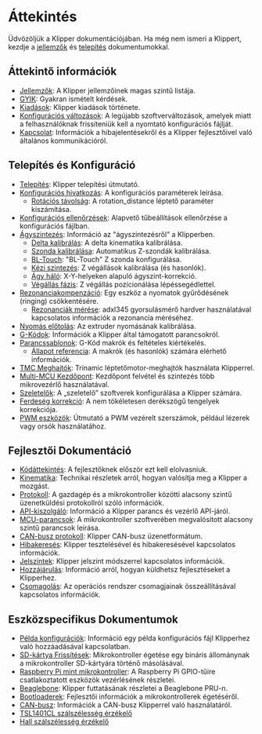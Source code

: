 # Áttekintés

Üdvözöljük a Klipper dokumentációjában. Ha még nem ismeri a Klippert, kezdje a [jellemzők](Features.md) és [telepítés](Installation.md) dokumentumokkal.

## Áttekintő információk

- [Jellemzők](Features.md): A Klipper jellemzőinek magas szintű listája.
- [GYIK](FAQ.md): Gyakran ismételt kérdések.
- [Kiadások](Releases.md): Klipper kiadások története.
- [Konfigurációs változások](Config_Changes.md): A legújabb szoftverváltozások, amelyek miatt a felhasználóknak frissíteniük kell a nyomtató konfigurációs fájlját.
- [Kapcsolat](Contact.md): Információk a hibajelentésekről és a Klipper fejlesztőivel való általános kommunikációról.

## Telepítés és Konfiguráció

- [Telepítés](Installation.md): Klipper telepítési útmutató.
- [Konfigurációs hivatkozás](Config_Reference.md): A konfigurációs paraméterek leírása.
   - [Rotációs távolság](Rotation_Distance.md): A rotation_distance léptető paraméter kiszámítása.
- [Konfigurációs ellenőrzések](Config_checks.md): Alapvető tűbeállítások ellenőrzése a konfigurációs fájlban.
- [Ágyszintezés](Bed_Level.md): Információ az "ágyszintezésről" a Klipperben.
   - [Delta kalibrálás](Delta_Calibrate.md): A delta kinematika kalibrálása.
   - [Szonda kalibrálása](Probe_Calibrate.md): Automatikus Z-szondák kalibrálása.
   - [BL-Touch](BLTouch.md): "BL-Touch" Z szonda konfigurálása.
   - [Kézi szintezés](Manual_Level.md): Z végállások kalibrálása (és hasonlók).
   - [Ágy háló](Bed_Mesh.md): X-Y-helyeken alapuló ágyszint-korrekció.
   - [Végállás fázis](Endstop_Phase.md): Z végállás pozícionálása lépéssegédlettel.
- [Rezonanciakompenzáció](Resonance_Compensation.md): Egy eszköz a nyomatok gyűrődésének (ringing) csökkentésére.
   - [Rezonanciák mérése](Measuring_Resonances.md): adxl345 gyorsulásmérő hardver használatával kapcsolatos információk a rezonancia méréséhez.
- [Nyomás előtolás](Pressure_Advance.md): Az extruder nyomásának kalibrálása.
- [G-Kódok](G-Codes.md): Információk a Klipper által támogatott parancsokról.
- [Parancssablonok](Command_Templates.md): G-Kód makrók és feltételes kiértékelés.
   - [Állapot referencia](Status_Reference.md): A makrók (és hasonlók) számára elérhető információk.
- [TMC Meghajtók](TMC_Drivers.md): Trinamic léptetőmotor-meghajtók használata Klipperrel.
- [Multi-MCU Kezdőpont](Multi_MCU_Homing.md): Kezdőpont felvétel és szintezés több mikrovezérlő használatával.
- [Szeletelők](Slicers.md): A „szeletelő” szoftverek konfigurálása a Klipper számára.
- [Ferdeség korrekció](Skew_Correction.md): A nem tökéletesen derékszögű tengelyek korrekciója.
- [PWM eszközök](Using_PWM_Tools.md): Útmutató a PWM vezérelt szerszámok, például lézerek vagy orsók használatához.

## Fejlesztői Dokumentáció

- [Kódáttekintés](Code_Overview.md): A fejlesztőknek először ezt kell elolvasniuk.
- [Kinematika](Kinematics.md): Technikai részletek arról, hogyan valósítja meg a Klipper a mozgást.
- [Protokoll](Protocol.md): A gazdagép és a mikrokontroller közötti alacsony szintű üzenetküldési protokollról szóló információk.
- [API-kiszolgáló](API_Server.md): Információ a Klipper parancs és vezérlő API-járól.
- [MCU-parancsok](MCU_Commands.md): A mikrokontroller szoftverében megvalósított alacsony szintű parancsok leírása.
- [CAN-busz protokoll](CANBUS_protocol.md): Klipper CAN-busz üzenetformátum.
- [Hibakeresés](Debugging.md): Klipper tesztelésével és hibakeresésével kapcsolatos információk.
- [Jelszintek](Benchmarks.md): Klipper jelszint módszerrel kapcsolatos információk.
- [Hozzájárulás](CONTRIBUTING.md): Információ arról, hogyan küldhetsz fejlesztéseket a Klipperhez.
- [Csomagolás](Packaging.md): Az operációs rendszer csomagjainak összeállításával kapcsolatos információk.

## Eszközspecifikus Dokumentumok

- [Példa konfigurációk](Example_Configs.md): Információ egy példa konfigurációs fájl Klipperhez való hozzáadásával kapcsolatban.
- [SD-kártya Frissítések](SDCard_Updates.md): Mikrokontroller égetése egy bináris állománynak a mikrokontroller SD-kártyára történő másolásával.
- [Raspberry Pi mint mikrokontroller](RPi_microcontroller.md): A Raspberry Pi GPIO-tűire csatlakoztatott eszközök vezérlésének részletei.
- [Beaglebone](Beaglebone.md): Klipper futtatásának részletei a Beaglebone PRU-n.
- [Bootloaderek](Bootloaders.md): Fejlesztői információk a mikrokontrollerek égetéséről.
- [CAN-busz](CANBUS.md): Információk a CAN-busz Klipperrel való használatáról.
- [TSL1401CL szálszélesség érzékelő](TSL1401CL_Filament_Width_Sensor.md)
- [Hall szálszélesség érzékelő](Hall_Filament_Width_Sensor.md)
